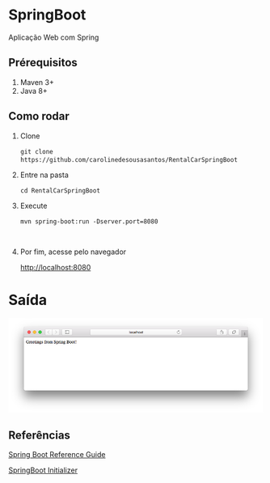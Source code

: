 
# SpringBoot

Aplicação Web com Spring

## Prérequisitos

1. Maven 3+
2. Java 8+

## Como rodar

1. Clone

	```
	git clone https://github.com/carolinedesousasantos/RentalCarSpringBoot
	```

2. Entre na pasta

	```
	cd RentalCarSpringBoot
	```

3. Execute 

	```
	mvn spring-boot:run -Dserver.port=8080
	
	```
	```


4. Por fim, acesse pelo navegador

	[http://localhost:8080](http://localhost:8080)

# Saída

![](doc/output.png)


## Referências

[Spring Boot Reference Guide](http://docs.spring.io/spring-boot/docs/current-SNAPSHOT/reference/htmlsingle/)

[SpringBoot Initializer](https://start.spring.io/)
